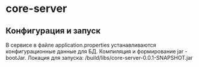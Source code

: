# core-server

## Конфигурация и запуск
В сервисе в файле application.properties устанавливаются конфигурационные данные для БД.
Компиляция и формирование jar - bootJar. Локация для запуска: /build/libs/core-server-0.0.1-SNAPSHOT.jar
